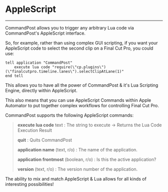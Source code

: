 # AppleScript
---

CommandPost allows you to trigger any arbitrary Lua code via CommandPost's AppleScript interface.

So, for example, rather than using complex GUI scripting, if you want your AppleScript code to select the second clip on a Final Cut Pro, you could use:

```applescript
tell application "CommandPost"
	execute lua code "require(\"cp.plugins\")(\"finalcutpro.timeline.lanes\").selectClipAtLane(1)"
end tell
```

This allows you to have all the power of CommandPost & it's Lua Scripting Engine, directly within AppleScript.

This also means that you can use AppleScript Commands within Apple Automator to put together complex workflows for controlling Final Cut Pro.

CommandPost supports the following AppleScript commands:

> **execute lua code** text : The string to execute -> Returns the Lua Code Execution Result
>
> **quit** : Quits CommandPost
>
> **application name** (text, r/o) : The name of the application.
>
> **application frontmost** (boolean, r/o) : Is this the active application?
>
> **version** (text, r/o) : The version number of the application.

The ability to mix and match AppleScript & Lua allows for all kinds of interesting possibilities!